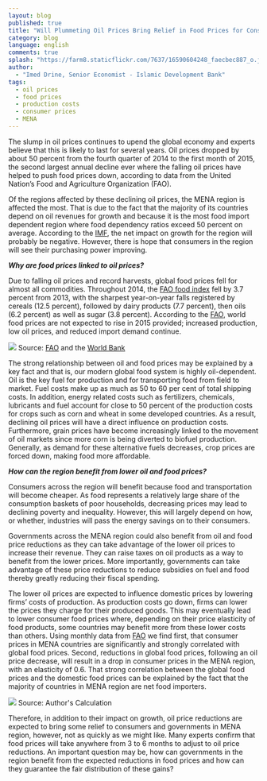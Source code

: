 ```yaml
---
layout: blog
published: true
title: "Will Plummeting Oil Prices Bring Relief in Food Prices for Consumers in the MENA Region?"
category: blog
language: english
comments: true
splash: "https://farm8.staticflickr.com/7637/16590604248_faecbec887_o.jpg"
author: 
  - "Imed Drine, Senior Economist - Islamic Development Bank"
tags: 
  - oil prices
  - food prices
  - production costs
  - consumer prices
  - MENA
---
```


The slump in oil prices continues to upend the global economy and experts believe that this is likely to last for several years. Oil prices dropped by about 50 percent from the fourth quarter of 2014 to the first month of 2015, the second largest annual decline ever where the falling oil prices have helped to push food prices down, according to data from the United Nation’s Food and Agriculture Organization (FAO). 
<!-- more -->

Of the regions affected by these declining oil prices, the MENA region is affected the most. That is due to the fact that the majority of its countries depend on oil revenues for growth and because it is the most food import dependent region where food dependency ratios exceed 50 percent on average. According to the [IMF](http://www.imf.org/external/pubs/ft/weo/2014/update/01/pdf/0114.pdf), the net impact on growth for the region will probably be negative. However, there is hope that consumers in the region will see their purchasing power improving. 

**_Why are food prices linked to oil prices?_**

Due to falling oil prices and record harvests, global food prices fell for almost all commodities.  Throughout 2014, the [FAO food index](http://www.fao.org/worldfoodsituation/foodpricesindex/en/) fell by 3.7 percent from 2013, with the sharpest year-on-year falls registered by cereals (12.5 percent), followed by dairy products (7.7 percent), then oils (6.2 percent) as well as sugar (3.8 percent). According to the [FAO](http://www.fao.org/worldfoodsituation/foodpricesindex/en/), world food prices are not expected to rise in 2015 provided; increased production, low oil prices, and reduced import demand continue.

![](https://farm8.staticflickr.com/7641/16570934427_9ed871ec8d.jpg)
Source: [FAO](http://www.fao.org/worldfoodsituation/foodpricesindex/en/) and the [World Bank](http://econ.worldbank.org/WBSITE/EXTERNAL/EXTDEC/EXTDECPROSPECTS/0,,contentMDK:21574907~menuPK:7859231~pagePK:64165401~piPK:64165026~theSitePK:476883,00.html)   

The strong relationship between oil and food prices may be explained by a key fact and that is, our modern global food system is highly oil-dependent.  Oil is the key fuel for production and for transporting food from field to market. Fuel costs make up as much as 50 to 60 per cent of total shipping costs. In addition, energy related costs such as fertilizers, chemicals, lubricants and fuel account for close to 50 percent of the production costs for crops such as corn and wheat in some developed countries. As a result, declining oil prices will have a direct influence on production costs. Furthermore, grain prices have become increasingly linked to the movement of oil markets since more corn is being diverted to biofuel production. Generally, as demand for these alternative fuels decreases, crop prices are forced down, making food more affordable. 

**_How can the region benefit from lower oil and food prices?_** 

Consumers across the region will benefit because food and transportation will become cheaper. As food represents a relatively large share of the consumption baskets of poor households, decreasing prices may lead to declining poverty and inequality. However, this will largely depend on how, or whether, industries will pass the energy savings on to their consumers. 

Governments across the MENA region could also benefit from oil and food price reductions as they can take advantage of the lower oil prices to increase their revenue. They can raise taxes on oil products as a way to benefit from the lower prices. More importantly, governments can take advantage of these price reductions to reduce subsidies on fuel and food thereby greatly reducing their fiscal spending.

The lower oil prices are expected to influence domestic prices by lowering firms’ costs of production.  As production costs go down, firms can lower the prices they charge for their produced goods. This may eventually lead to lower consumer food prices where, depending on their price elasticity of food products, some countries may benefit more from these lower costs than others. Using monthly data from [FAO](http://www.fao.org/worldfoodsituation/foodpricesindex/en/) we find first, that consumer prices in MENA countries are significantly and strongly correlated with global food prices. Second, reductions in global food prices, following an oil price decrease, will result in a drop in consumer prices in the MENA region, with an elasticity of 0.6. That strong correlation between the global food prices and the domestic food prices can be explained by the fact that the majority of countries in MENA region are net food importers.


![](https://farm9.staticflickr.com/8570/16158296533_43aa1e65c0.jpg) 
Source: Author's Calculation

Therefore, in addition to their impact on growth, oil price reductions are expected to bring some relief to consumers and governments in MENA region, however, not as quickly as we might like. Many experts confirm that food prices will take anywhere from 3 to 6 months to adjust to oil price reductions. An important question may be, how can governments in the region benefit from the expected reductions in food prices and how can they guarantee the fair distribution of these gains?